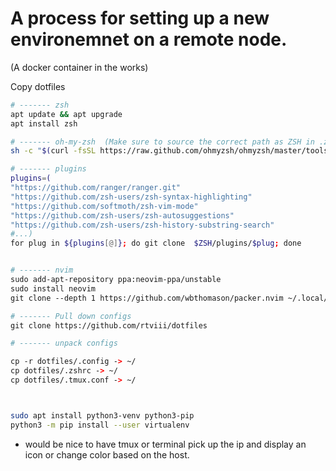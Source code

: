 
# A process for setting up a new environemnet on a remote node.
(A docker container in the works)

<!-- Process -->
Copy dotfiles

```bash
# ------- zsh 
apt update && apt upgrade
apt install zsh

# ------- oh-my-zsh  (Make sure to source the correct path as ZSH in .zshrc)
sh -c "$(curl -fsSL https://raw.github.com/ohmyzsh/ohmyzsh/master/tools/install.sh)"

# ------- plugins 
plugins=(
"https://github.com/ranger/ranger.git"
"https://github.com/zsh-users/zsh-syntax-highlighting"
"https://github.com/softmoth/zsh-vim-mode"
"https://github.com/zsh-users/zsh-autosuggestions"
"https://github.com/zsh-users/zsh-history-substring-search"
#...)
for plug in ${plugins[@]}; do git clone  $ZSH/plugins/$plug; done


# ------- nvim
sudo add-apt-repository ppa:neovim-ppa/unstable
sudo install neovim
git clone --depth 1 https://github.com/wbthomason/packer.nvim ~/.local/share/nvim/site/pack/packer/start/packer.nvim

# ------- Pull down configs
git clone https://github.com/rtviii/dotfiles

# ------- unpack configs

cp -r dotfiles/.config -> ~/
cp dotfiles/.zshrc -> ~/
cp dotfiles/.tmux.conf -> ~/

```
 
<!-- Dev -->

```bash


sudo apt install python3-venv python3-pip
python3 -m pip install --user virtualenv

```

<!-- Aux ideas -->
- would be nice to have tmux or terminal pick up the ip and display an icon or change color based on the host.



